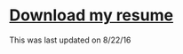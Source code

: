 [Download my resume](https://github.com/s-mcqueen/mcqueen-resume/raw/master/sean_mcqueen.pdf)
===

This was last updated on 8/22/16
